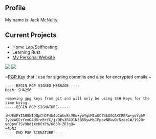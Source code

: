 ## Profile
My name is Jack McNulty.

## Current Projects
- Home Lab/Selfhosting
- Learning Rust
- [My Personal Website](https://mcnulty.au)


<a href="https://gitlab.com/mcnlty"><img src="https://img.shields.io/badge/GitLab-330F63?style=for-the-badge&logo=gitlab&logoColor=white" /></a>
<a href="https://infosec.exchange/@mcnlty"><img src="https://img.shields.io/badge/Mastodon-330F63?style=for-the-badge&logo=mastodon&logoColor=white" /></a>

~[PGP Key](https://keys.openpgp.org/search?q=mcnlty%40pm.me) that I use for signing commits and also for encrypted emails.~
```
-----BEGIN PGP SIGNED MESSAGE-----
Hash: SHA256

removing gpg keys from git and will only be using SSH Keys for the time being.
-----BEGIN PGP SIGNATURE-----

iHUEARYIAB0WIQQpChDF4b4pCuUw8s9Rw+yoYgbMIwUCZ4kOGQAKCRBRw+yoYgbM
Iy9zAQDrYemO4d5reB+YC/j/DEv3R4DlN3B55ywMs1FpovNBkwD/Szee1W/1920r
ygOpvFlSVOhd1XxDOYPb/U63R+ZRlgQ=
=4DN3
-----END PGP SIGNATURE-----
```
